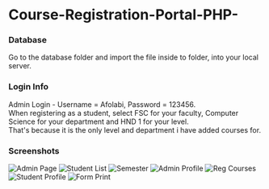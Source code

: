 # Course-Registration-Portal-PHP-

### Database
Go to the database folder and import the file inside to folder, into your local server.

### Login Info
Admin Login - Username = Afolabi, Password = 123456.<br>
When registering as a student, select FSC for your faculty, Computer Science for your department and HND 1 for your level.<br>
That's because it is the only level and department i have added courses for.

### Screenshots
![Admin Page](https://user-images.githubusercontent.com/46169907/136868200-5046c71a-8949-46f9-8b1f-0d97486b1884.PNG)
![Student List](https://user-images.githubusercontent.com/46169907/136868207-db10083e-3798-4a3a-8bd6-0ebc962e9af0.PNG)
![Semester](https://user-images.githubusercontent.com/46169907/136868210-2b660c31-95f1-4f2d-8a12-b0fd6df443c3.PNG)
![Admin Profile](https://user-images.githubusercontent.com/46169907/136868212-1d8790e8-d799-441d-95d0-3b15caa82920.PNG)
![Reg Courses](https://user-images.githubusercontent.com/46169907/136868216-2c866702-8f6f-4554-85f4-36dfada84cf2.PNG)
![Student Profile](https://user-images.githubusercontent.com/46169907/136868219-0ecccc38-8ec2-490d-a3e3-87bc95b56895.PNG)
![Form Print](https://user-images.githubusercontent.com/46169907/136868220-5a2aceec-7ae0-4c5b-bfbe-ecfe2a44f459.PNG)


